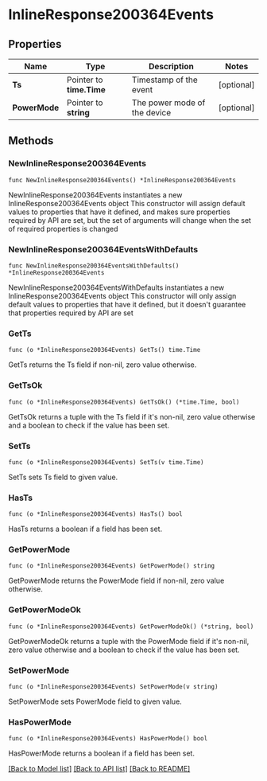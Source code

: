 # InlineResponse200364Events

## Properties

Name | Type | Description | Notes
------------ | ------------- | ------------- | -------------
**Ts** | Pointer to **time.Time** | Timestamp of the event | [optional] 
**PowerMode** | Pointer to **string** | The power mode of the device | [optional] 

## Methods

### NewInlineResponse200364Events

`func NewInlineResponse200364Events() *InlineResponse200364Events`

NewInlineResponse200364Events instantiates a new InlineResponse200364Events object
This constructor will assign default values to properties that have it defined,
and makes sure properties required by API are set, but the set of arguments
will change when the set of required properties is changed

### NewInlineResponse200364EventsWithDefaults

`func NewInlineResponse200364EventsWithDefaults() *InlineResponse200364Events`

NewInlineResponse200364EventsWithDefaults instantiates a new InlineResponse200364Events object
This constructor will only assign default values to properties that have it defined,
but it doesn't guarantee that properties required by API are set

### GetTs

`func (o *InlineResponse200364Events) GetTs() time.Time`

GetTs returns the Ts field if non-nil, zero value otherwise.

### GetTsOk

`func (o *InlineResponse200364Events) GetTsOk() (*time.Time, bool)`

GetTsOk returns a tuple with the Ts field if it's non-nil, zero value otherwise
and a boolean to check if the value has been set.

### SetTs

`func (o *InlineResponse200364Events) SetTs(v time.Time)`

SetTs sets Ts field to given value.

### HasTs

`func (o *InlineResponse200364Events) HasTs() bool`

HasTs returns a boolean if a field has been set.

### GetPowerMode

`func (o *InlineResponse200364Events) GetPowerMode() string`

GetPowerMode returns the PowerMode field if non-nil, zero value otherwise.

### GetPowerModeOk

`func (o *InlineResponse200364Events) GetPowerModeOk() (*string, bool)`

GetPowerModeOk returns a tuple with the PowerMode field if it's non-nil, zero value otherwise
and a boolean to check if the value has been set.

### SetPowerMode

`func (o *InlineResponse200364Events) SetPowerMode(v string)`

SetPowerMode sets PowerMode field to given value.

### HasPowerMode

`func (o *InlineResponse200364Events) HasPowerMode() bool`

HasPowerMode returns a boolean if a field has been set.


[[Back to Model list]](../README.md#documentation-for-models) [[Back to API list]](../README.md#documentation-for-api-endpoints) [[Back to README]](../README.md)


